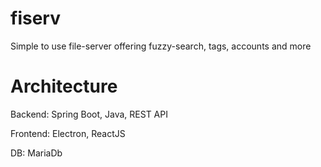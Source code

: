 # fiserv

Simple to use file-server offering fuzzy-search, tags, accounts and more

# Architecture

Backend:
Spring Boot, Java, REST API

Frontend:
Electron, ReactJS

DB:
MariaDb
